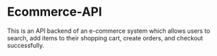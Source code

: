 # Ecommerce-API
This is an API backend of an e-commerce system which allows users to search, add items to their shopping cart, create orders, and checkout successfully.
